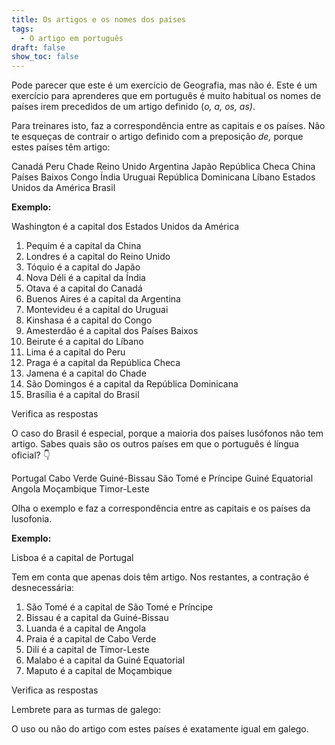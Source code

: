 ```yaml
---
title: Os artigos e os nomes dos países
tags:
  - O artigo em português
draft: false
show_toc: false
---
```

Pode parecer que este é um exercício de Geografia, mas não é. Este é um exercício para aprenderes que em português é muito habitual os nomes de países irem precedidos de um artigo definido (*o, a, os, as)*.  

Para treinares isto, faz a correspondência entre as capitais e os países. Não te esqueças de contrair o artigo definido com a preposição *de,* porque estes países têm artigo:

<e-layout>
<e-tag color=1>Canadá</e-tag>
<e-tag color=1>Peru</e-tag>
<e-tag color=1>Chade</e-tag>
<e-tag color=1>Reino Unido</e-tag>
<e-tag color=1>Argentina</e-tag>
<e-tag color=1>Japão</e-tag>
<e-tag color=1>República Checa</e-tag>
<e-tag color=1>China</e-tag>
<e-tag color=1>Países Baixos</e-tag>
<e-tag color=1>Congo</e-tag>
<e-tag color=1>Índia</e-tag>
<e-tag color=1>Uruguai</e-tag>
<e-tag color=1>República Dominicana</e-tag>
<e-tag color=1>Líbano</e-tag>
<e-tag color=1>Estados Unidos da América</e-tag>
<e-tag color=1>Brasil</e-tag>
</e-layout>

**Exemplo:**

Washington é a capital <e-answer size=3 readonly>dos</e-answer> <e-answer readonly>Estados Unidos da América</e-answer>


1. Pequim é a capital <e-answer size=3>da</e-answer> <e-answer>China</e-answer>
2. Londres é a capital <e-answer size=3>do</e-answer> <e-answer>Reino Unido</e-answer>
3. Tóquio é a capital <e-answer size=3>do</e-answer> <e-answer>Japão</e-answer>
4. Nova Déli é a capital <e-answer size=3>da</e-answer> <e-answer>Índia</e-answer> 
5. Otava é a capital <e-answer size=3>do</e-answer> <e-answer>Canadá</e-answer>
6. Buenos Aires é a capital <e-answer size=3>da</e-answer> <e-answer>Argentina</e-answer>
7. Montevideu é a capital <e-answer size=3>do</e-answer> <e-answer>Uruguai</e-answer>
8. Kinshasa é a capital <e-answer size=3>do</e-answer> <e-answer>Congo</e-answer>
9. Amesterdão é a capital <e-answer size=3>dos</e-answer> <e-answer>Países Baixos</e-answer>
10. Beirute é a capital <e-answer size=3>do</e-answer> <e-answer>Líbano</e-answer>
11. Lima é a capital <e-answer size=3>do</e-answer> <e-answer>Peru</e-answer>
12. Praga é a capital <e-answer size=3>da</e-answer> <e-answer>República Checa</e-answer>
13. Jamena é a capital <e-answer size=3>do</e-answer> <e-answer>Chade</e-answer>
14. São Domingos é a capital <e-answer size=3>da</e-answer> <e-answer>República Dominicana</e-answer>
15. Brasília é a capital <e-answer size=3>do</e-answer> <e-answer>Brasil</e-answer>

<e-validate>Verifica as respostas</e-validate>

O caso do <e-tag color=2>Brasil</e-tag> é especial, porque a maioria dos países lusófonos não tem artigo.
Sabes quais são os outros países em que o português é língua oficial? 👇

<e-layout>
<e-tag color=2>Portugal</e-tag>
<e-tag color=2>Cabo Verde</e-tag>
<e-tag color=2>Guiné-Bissau</e-tag>
<e-tag color=2>São Tomé e Príncipe</e-tag>
<e-tag color=2>Guiné Equatorial</e-tag>
<e-tag color=2>Angola</e-tag>
<e-tag color=2>Moçambique</e-tag>
<e-tag color=2>Timor-Leste</e-tag>
</e-layout>

Olha o exemplo e faz a correspondência entre as capitais e os países da lusofonia. 

**Exemplo:**

Lisboa é a capital <e-answer size=3 readonly>de</e-answer> <e-answer readonly>Portugal</e-answer>

Tem em conta que apenas dois têm artigo. Nos restantes, a contração é desnecessária: 


1. São Tomé é a capital <e-answer size=3>de</e-answer> <e-answer>São Tomé e Príncipe</e-answer>
2. Bissau é a capital <e-answer size=3>da</e-answer> <e-answer>Guiné-Bissau</e-answer>
3. Luanda é a capital <e-answer size=3>de</e-answer> <e-answer>Angola</e-answer>
4. Praia é a capital <e-answer size=3>de</e-answer> <e-answer>Cabo Verde</e-answer>
5. Dilí é a capital <e-answer size=3>de</e-answer> <e-answer>Timor-Leste</e-answer>
6. Malabo é a capital <e-answer size=3>da</e-answer> <e-answer>Guiné Equatorial</e-answer>
7. Maputo é a capital <e-answer size=3>de</e-answer> <e-answer>Moçambique</e-answer>

<e-validate>Verifica as respostas</e-validate>

<article>
Lembrete para as turmas de galego:

O uso ou não do artigo com estes países é exatamente igual em galego. 
</article>
